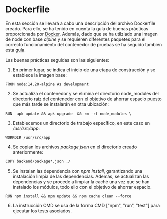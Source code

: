 # Dockerfile
En esta sección se llevará a cabo una descripción del archivo Dockerfile creado.
Para ello, se ha tenido en cuenta la guía de buenas prácticas proporcionada por [Docker](https://docs.docker.com/develop/develop-images/dockerfile_best-practices/). Además, dado que se ha utilziado una imagen de node con base _alpine_ y se requieren diferentes paquetes para el correcto funcionamiento del contenedor de pruebas se ha seguido también esta [guía](https://dev.to/nodepractices/docker-best-practices-with-node-js-4ln4).

Las buenas prácticas seguidas son las siguientes:

1. En primer lugar, se indica el inicio de una etapa de construcción y se establece la imagen base:

```
FROM node:14.20-alpine As development
```

2. Se actualiza el contenedor y se elimina el directorio node_modules del directorio raíz del contenedor con el objetivo de ahorrar espacio puesto que más tarde se instalarán en otra ubicación:
```
RUN  apk update && apk upgrade  && rm -rf node_modules \
```
3. Establecemos un directorio de trabajo específico, en este caso en _/usr/src/app_:

```
WORKDIR /usr/src/app
```

4. Se copian los archivos _package.json_ en el directorio creado anteriormente:
```
COPY backend/package*.json ./ 
```

5. Se instalan las dependencia con  _npm install_, garantizando una instalación limpia de las dependencias. 
Además, se actualizan las dependencias y se procede a limpiar la caché una vez que se han instalado los módulos, todo ello con el objetivo de ahorrar espacio.
```
RUN npm install && npm update && npm cache clean --force
```

6. La instrucción CMD se usa de la forma CMD ["npm", "run", "test"] para ejecutar los tests asociados.
